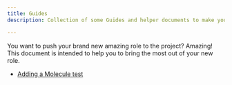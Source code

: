 ```yaml
---
title: Guides
description: Collection of some Guides and helper documents to make your life easier

---
```

You want to push your brand new amazing role to the project? Amazing! This document is intended to help you to bring the most out of your new role.

* [Adding a Molecule test](molecule)